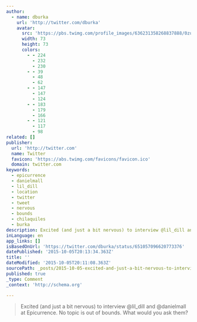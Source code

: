 ```yaml
---
author:
  - name: dburka
    url: 'http://twitter.com/dburka'
    avatar:
      src: 'https://pbs.twimg.com/profile_images/636231358268837888/0zuy-UJ__bigger.jpg'
      width: 73
      height: 73
      colors:
        - - 224
          - 232
          - 230
        - - 39
          - 48
          - 62
        - - 147
          - 147
          - 124
        - - 183
          - 179
          - 166
        - - 121
          - 117
          - 98
related: []
publisher:
  url: 'http://twitter.com'
  name: Twitter
  favicon: 'https://abs.twimg.com/favicons/favicon.ico'
  domain: twitter.com
keywords:
  - epicurrence
  - danielmall
  - lil_dill
  - location
  - twitter
  - tweet
  - nervous
  - bounds
  - chilaquiles
  - burka
description: Excited (and just a bit nervous) to interview @lil_dill and @danielmall at Epicurrence. No topic is out of bounds. What would you ask them?
inLanguage: en
app_links: []
isBasedOnUrl: 'https://twitter.com/dburka/status/651057096620773376'
datePublished: '2015-10-05T20:13:34.363Z'
title: ''
dateModified: '2015-10-05T20:11:08.363Z'
sourcePath: _posts/2015-10-05-excited-and-just-a-bit-nervous-to-interview-lil_dill-and.md
published: true
_type: Comment
_context: 'http://schema.org'

---
```

> Excited &lpar;and just a bit nervous&rpar; to interview &commat;lil&lowbar;dill and &commat;danielmall at Epicurrence&period; No topic is out of bounds&period; What would you ask them&quest;